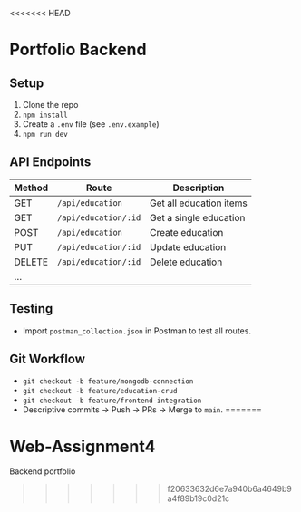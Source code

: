 <<<<<<< HEAD
# Portfolio Backend

## Setup

1. Clone the repo  
2. `npm install`  
3. Create a `.env` file (see `.env.example`)  
4. `npm run dev`

## API Endpoints

| Method | Route                   | Description              |
| ------ | ----------------------- | ------------------------ |
| GET    | `/api/education`        | Get all education items  |
| GET    | `/api/education/:id`    | Get a single education   |
| POST   | `/api/education`        | Create education         |
| PUT    | `/api/education/:id`    | Update education         |
| DELETE | `/api/education/:id`    | Delete education         |
| …      |                         |                          |

## Testing

- Import `postman_collection.json` in Postman to test all routes.

## Git Workflow

- `git checkout -b feature/mongodb-connection`
- `git checkout -b feature/education-crud`
- `git checkout -b feature/frontend-integration`
- Descriptive commits → Push → PRs → Merge to `main`.
=======
# Web-Assignment4
Backend portfolio
>>>>>>> f20633632d6e7a940b6a4649b9a4f89b19c0d21c
